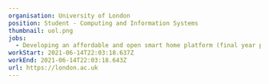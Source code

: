 ```yaml
---
organisation: University of London
position: Student - Computing and Information Systems
thumbnail: uol.png
jobs:
  - Developing an affordable and open smart home platform (final year project)
workStart: 2021-06-14T22:03:18.637Z
workEnd: 2021-06-14T22:03:18.643Z
url: https://london.ac.uk
---
```


